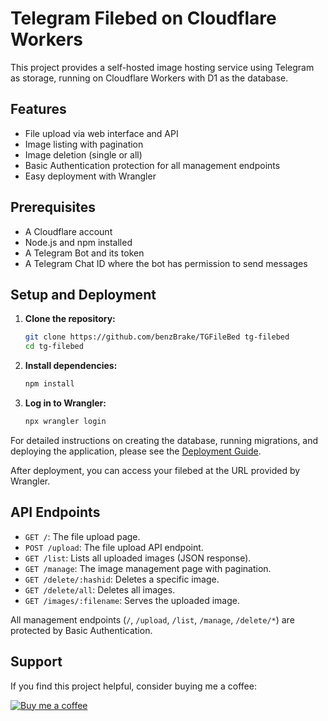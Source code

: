 # Telegram Filebed on Cloudflare Workers

This project provides a self-hosted image hosting service using Telegram as storage, running on Cloudflare Workers with D1 as the database.

## Features

- File upload via web interface and API
- Image listing with pagination
- Image deletion (single or all)
- Basic Authentication protection for all management endpoints
- Easy deployment with Wrangler

## Prerequisites

- A Cloudflare account
- Node.js and npm installed
- A Telegram Bot and its token
- A Telegram Chat ID where the bot has permission to send messages

## Setup and Deployment

1.  **Clone the repository:**
    ```bash
    git clone https://github.com/benzBrake/TGFileBed tg-filebed
    cd tg-filebed
    ```

2.  **Install dependencies:**
    ```bash
    npm install
    ```

3.  **Log in to Wrangler:**
    ```bash
    npx wrangler login
    ```

For detailed instructions on creating the database, running migrations, and deploying the application, please see the [Deployment Guide](DEPLOYMENT.md).

After deployment, you can access your filebed at the URL provided by Wrangler.

## API Endpoints

-   `GET /`: The file upload page.
-   `POST /upload`: The file upload API endpoint.
-   `GET /list`: Lists all uploaded images (JSON response).
-   `GET /manage`: The image management page with pagination.
-   `GET /delete/:hashid`: Deletes a specific image.
-   `GET /delete/all`: Deletes all images.
-   `GET /images/:filename`: Serves the uploaded image.

All management endpoints (`/`, `/upload`, `/list`, `/manage`, `/delete/*`) are protected by Basic Authentication.

## Support

If you find this project helpful, consider buying me a coffee:

[![Buy me a coffee](https://www.buymeacoffee.com/assets/img/custom_images/orange_img.png)](https://www.buymeacoffee.com/buyryanacoffie)